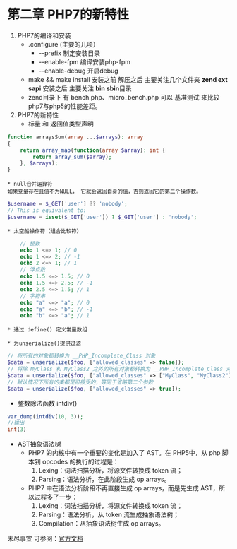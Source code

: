 # 第二章 PHP7的新特性

1. PHP7的编译和安装
    * .configure (主要的几项）
        *  --prefix  制定安装目录
        *  --enable-fpm 编译安装php-fpm
        *  --enable-debug 开启debug
    * make && make install
        安装之前 解压之后 主要关注几个文件夹  **zend ext sapi** 
        安装之后 主要关注 **bin sbin**目录
    * zend目录下 有 bench.php、micro_bench.php 可以 基准测试 来比较php7与php5的性能差距。
2. PHP7的新特性
    * 标量 和 返回值类型声明  
```php
function arraysSum(array ...$arrays): array
{
    return array_map(function(array $array): int {
        return array_sum($array);
    }, $arrays);
}
``` 

    * null合并运算符 
    如果变量存在且值不为NULL， 它就会返回自身的值，否则返回它的第二个操作数。
```php
$username = $_GET['user'] ?? 'nobody';
// This is equivalent to:
$username = isset($_GET['user']) ? $_GET['user'] : 'nobody';
```
    * 太空船操作符（组合比较符）
```php
    // 整数
    echo 1 <=> 1; // 0
    echo 1 <=> 2; // -1
    echo 2 <=> 1; // 1
    // 浮点数
    echo 1.5 <=> 1.5; // 0
    echo 1.5 <=> 2.5; // -1
    echo 2.5 <=> 1.5; // 1
    // 字符串
    echo "a" <=> "a"; // 0
    echo "a" <=> "b"; // -1
    echo "b" <=> "a"; // 1
```
    * 通过 define() 定义常量数组
    
    * 为unserialize()提供过滤
```php
// 将所有的对象都转换为 __PHP_Incomplete_Class 对象
$data = unserialize($foo, ["allowed_classes" => false]);
// 将除 MyClass 和 MyClass2 之外的所有对象都转换为 __PHP_Incomplete_Class 对象
$data = unserialize($foo, ["allowed_classes" => ["MyClass", "MyClass2"]);
// 默认情况下所有的类都是可接受的，等同于省略第二个参数
$data = unserialize($foo, ["allowed_classes" => true]);
```
   * 整数除法函数 intdiv()
```php
var_dump(intdiv(10, 3));
//输出
int(3)
```
  * AST抽象语法树
       * PHP7 的内核中有一个重要的变化是加入了 AST。在 PHP5中，从 php 脚本到 opcodes 的执行的过程是：
            1. Lexing：词法扫描分析，将源文件转换成 token 流；
            2. Parsing：语法分析，在此阶段生成 op arrays。
       * PHP7 中在语法分析阶段不再直接生成 op arrays，而是先生成 AST，所以过程多了一步：
            1. Lexing：词法扫描分析，将源文件转换成 token 流；
            2. Parsing：语法分析，从 token 流生成抽象语法树；
            3. Compilation：从抽象语法树生成 op arrays。
    
未尽事宜 可参阅：[官方文档](https://www.php.net/manual/zh/migration70.new-features.php)
